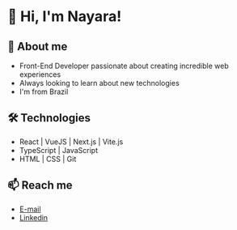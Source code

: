 
# 👋 Hi, I'm Nayara!

## 🚀 About me
- Front-End Developer passionate about creating incredible web experiences
- Always looking to learn about new technologies
- I'm from Brazil

## 🛠 Technologies
- React | VueJS | Next.js | Vite.js
- TypeScript | JavaScript
- HTML | CSS | Git

## 📫 Reach me
 - [E-mail](anna_nayara@hotmai.com)
 - [Linkedin](https://www.linkedin.com/in/anna-nayara-lira-7458661a1/)


